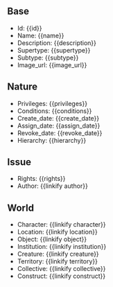 ## Base
- <span class="text-field" data-tooltip="Text">Id</span>: {{id}}
- <span class="text-field" data-tooltip="Text">Name</span>: {{name}}
- <span class="text-field" data-tooltip="Text">Description</span>: {{description}}
- <span class="text-field" data-tooltip="Text">Supertype</span>: {{supertype}}
- <span class="text-field" data-tooltip="Text">Subtype</span>: {{subtype}}
- <span class="text-field" data-tooltip="Text">Image_url</span>: {{image_url}}

## Nature
- <span class="string" data-tooltip="Text">Privileges</span>: {{privileges}}
- <span class="string" data-tooltip="Text">Conditions</span>: {{conditions}}
- <span class="integer" data-tooltip="Number, max: 0">Create_date</span>: {{create_date}}
- <span class="integer" data-tooltip="Number, max: 0">Assign_date</span>: {{assign_date}}
- <span class="integer" data-tooltip="Number, max: 0">Revoke_date</span>: {{revoke_date}}
- <span class="integer" data-tooltip="Number, max: 0">Hierarchy</span>: {{hierarchy}}

## Issue
- <span class="string" data-tooltip="Text">Rights</span>: {{rights}}
- <span class="link-field" data-tooltip="Single Institution">Author</span>: {{linkify author}}

## World
- <span class="link-field" data-tooltip="Single Character">Character</span>: {{linkify character}}
- <span class="link-field" data-tooltip="Single Location">Location</span>: {{linkify location}}
- <span class="link-field" data-tooltip="Single Object">Object</span>: {{linkify object}}
- <span class="link-field" data-tooltip="Single Institution">Institution</span>: {{linkify institution}}
- <span class="link-field" data-tooltip="Single Creature">Creature</span>: {{linkify creature}}
- <span class="link-field" data-tooltip="Single Territory">Territory</span>: {{linkify territory}}
- <span class="link-field" data-tooltip="Single Collective">Collective</span>: {{linkify collective}}
- <span class="link-field" data-tooltip="Single Construct">Construct</span>: {{linkify construct}}

